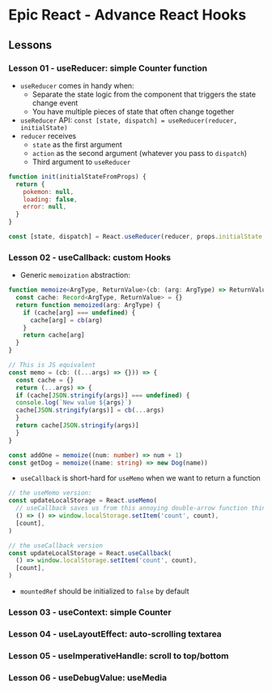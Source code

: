 # Epic React - Advance React Hooks

## Lessons

### Lesson 01 - useReducer: simple Counter function

- `useReducer` comes in handy when:
  - Separate the state logic from the component that triggers the state change event
  - You have multiple pieces of state that often change together
- `useReducer` API: `const [state, dispatch] = useReducer(reducer, initialState)`
- `reducer` receives
  - `state` as the first argument
  - `action` as the second argument (whatever you pass to `dispatch`)
  - Third argument to `useReducer`

```javascript
function init(initialStateFromProps) {
  return {
    pokemon: null,
    loading: false,
    error: null,
  }
}

const [state, dispatch] = React.useReducer(reducer, props.initialState, init)
```

### Lesson 02 - useCallback: custom Hooks

- Generic `memoization` abstraction:

```typescript
function memoize<ArgType, ReturnValue>(cb: (arg: ArgType) => ReturnValue) {
  const cache: Record<ArgType, ReturnValue> = {}
  return function memoized(arg: ArgType) {
    if (cache[arg] === undefined) {
      cache[arg] = cb(arg)
    }
    return cache[arg]
  }
}

// This is JS equivalent
const memo = (cb: ((...args) => {})) => {
  const cache = {}
  return (...args) => {
  if (cache[JSON.stringify(args)] === undefined) {
  console.log(`New value ${args}`)
  cache[JSON.stringify(args)] = cb(...args)
  }
  return cache[JSON.stringify(args)]
  }
}

const addOne = memoize((num: number) => num + 1)
const getDog = memoize((name: string) => new Dog(name))
```

- `useCallback` is short-hard for `useMemo` when we want to return a function

```JavaScript
// the useMemo version:
const updateLocalStorage = React.useMemo(
  // useCallback saves us from this annoying double-arrow function thing:
  () => () => window.localStorage.setItem('count', count),
  [count],
)

// the useCallback version
const updateLocalStorage = React.useCallback(
  () => window.localStorage.setItem('count', count),
  [count],
)
```

- `mountedRef` should be initialized to `false` by default

### Lesson 03 - useContext: simple Counter


### Lesson 04 - useLayoutEffect: auto-scrolling textarea


### Lesson 05 - useImperativeHandle: scroll to top/bottom


### Lesson 06 - useDebugValue: useMedia

